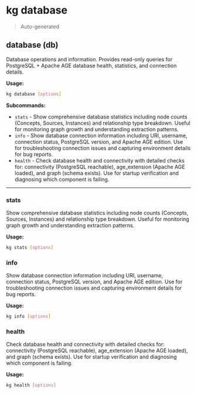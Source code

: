 # kg database

> Auto-generated

## database (db)

Database operations and information. Provides read-only queries for PostgreSQL + Apache AGE database health, statistics, and connection details.

**Usage:**
```bash
kg database [options]
```

**Subcommands:**

- `stats` - Show comprehensive database statistics including node counts (Concepts, Sources, Instances) and relationship type breakdown. Useful for monitoring graph growth and understanding extraction patterns.
- `info` - Show database connection information including URI, username, connection status, PostgreSQL version, and Apache AGE edition. Use for troubleshooting connection issues and capturing environment details for bug reports.
- `health` - Check database health and connectivity with detailed checks for: connectivity (PostgreSQL reachable), age_extension (Apache AGE loaded), and graph (schema exists). Use for startup verification and diagnosing which component is failing.

---

### stats

Show comprehensive database statistics including node counts (Concepts, Sources, Instances) and relationship type breakdown. Useful for monitoring graph growth and understanding extraction patterns.

**Usage:**
```bash
kg stats [options]
```

### info

Show database connection information including URI, username, connection status, PostgreSQL version, and Apache AGE edition. Use for troubleshooting connection issues and capturing environment details for bug reports.

**Usage:**
```bash
kg info [options]
```

### health

Check database health and connectivity with detailed checks for: connectivity (PostgreSQL reachable), age_extension (Apache AGE loaded), and graph (schema exists). Use for startup verification and diagnosing which component is failing.

**Usage:**
```bash
kg health [options]
```
